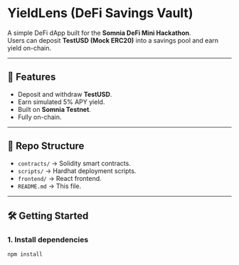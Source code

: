 # YieldLens (DeFi Savings Vault)

A simple DeFi dApp built for the **Somnia DeFi Mini Hackathon**.  
Users can deposit **TestUSD (Mock ERC20)** into a savings pool and earn yield on-chain.

---

## 🚀 Features
- Deposit and withdraw **TestUSD**.
- Earn simulated 5% APY yield.
- Built on **Somnia Testnet**.
- Fully on-chain.

---

## 📂 Repo Structure
- `contracts/` → Solidity smart contracts.
- `scripts/` → Hardhat deployment scripts.
- `frontend/` → React frontend.
- `README.md` → This file.

---

## 🛠️ Getting Started

### 1. Install dependencies
```bash
npm install
